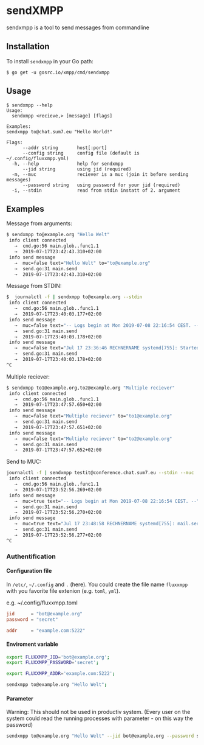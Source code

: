 # sendXMPP

sendxmpp is a tool to send messages from commandline

## Installation

To install `sendxmpp` in your Go path:

```
$ go get -u gosrc.io/xmpp/cmd/sendxmpp
```

## Usage

```
$ sendxmpp --help
Usage:
  sendxmpp <recieve,> [message] [flags]

Examples:
sendxmpp to@chat.sum7.eu "Hello World!"

Flags:
      --addr string       host[:port]
      --config string     config file (default is ~/.config/fluxxmpp.yml)
  -h, --help              help for sendxmpp
      --jid string        using jid (required)
  -m, --muc               reciever is a muc (join it before sending messages)
      --password string   using password for your jid (required)
  -i, --stdin             read from stdin instatt of 2. argument
```


## Examples

Message from arguments:
```bash
$ sendxmpp to@example.org "Hello Welt"
 info client connected
   ⇢  cmd.go:56 main.glob..func1.1
   ⇢  2019-07-17T23:42:43.310+02:00
 info send message
   ⇢  muc=false text="Hello Welt" to="to@example.org"
   ⇢  send.go:31 main.send
   ⇢  2019-07-17T23:42:43.310+02:00
```

Message from STDIN:
```bash
$  journalctl -f | sendxmpp to@example.org --stdin
 info client connected
   ⇢  cmd.go:56 main.glob..func1.1
   ⇢  2019-07-17T23:40:03.177+02:00
 info send message
   ⇢  muc=false text="-- Logs begin at Mon 2019-07-08 22:16:54 CEST. --" to="to@example.org"
   ⇢  send.go:31 main.send
   ⇢  2019-07-17T23:40:03.178+02:00
 info send message
   ⇢  muc=false text="Jul 17 23:36:46 RECHNERNAME systemd[755]: Started Fetch mails." to="to@example.org"
   ⇢  send.go:31 main.send
   ⇢  2019-07-17T23:40:03.178+02:00
^C
```


Multiple reciever:
```bash
$ sendxmpp to1@example.org,to2@example.org "Multiple reciever"
 info client connected
   ⇢  cmd.go:56 main.glob..func1.1
   ⇢  2019-07-17T23:47:57.650+02:00
 info send message
   ⇢  muc=false text="Multiple reciever" to="to1@example.org"
   ⇢  send.go:31 main.send
   ⇢  2019-07-17T23:47:57.651+02:00
 info send message
   ⇢  muc=false text="Multiple reciever" to="to2@example.org"
   ⇢  send.go:31 main.send
   ⇢  2019-07-17T23:47:57.652+02:00
```

Send to MUC:
```bash
journalctl -f | sendxmpp testit@conference.chat.sum7.eu --stdin --muc
 info client connected
   ⇢  cmd.go:56 main.glob..func1.1
   ⇢  2019-07-17T23:52:56.269+02:00
 info send message
   ⇢  muc=true text="-- Logs begin at Mon 2019-07-08 22:16:54 CEST. --" to="testit@conference.chat.sum7.eu"
   ⇢  send.go:31 main.send
   ⇢  2019-07-17T23:52:56.270+02:00
 info send message
   ⇢  muc=true text="Jul 17 23:48:58 RECHNERNAME systemd[755]: mail.service: Succeeded." to="testit@conference.chat.sum7.eu"
   ⇢  send.go:31 main.send
   ⇢  2019-07-17T23:52:56.277+02:00
^C
```

### Authentification

#### Configuration file
In `/etc/`, `~/.config` and `.` (here).
You could create the file name `fluxxmpp` with you favorite file extenion (e.g. `toml`, `yml`).

e.g. ~/.config/fluxxmpp.toml
```toml
jid      = "bot@example.org"
password = "secret"

addr     = "example.com:5222"
```

#### Enviroment variable
```bash
export FLUXXMPP_JID='bot@example.org';
export FLUXXMPP_PASSWORD='secret';

export FLUXXMPP_ADDR='example.com:5222';

sendxmpp to@example.org "Hello Welt";
```

#### Parameter
Warning: This should not be used in productiv system.
(Every user on the system could read the running processes with parameter - on this way the password)

```bash
sendxmpp to@example.org "Hello Welt" --jid bot@example.org --password secret --addr example.com:5222;
```
